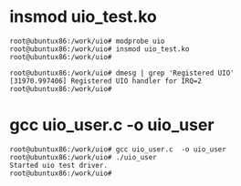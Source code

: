  # insmod uio_test.ko 
 
 ```
 root@ubuntux86:/work/uio# modprobe uio
root@ubuntux86:/work/uio# insmod uio_test.ko 
root@ubuntux86:/work/uio# 
 ```
 
 ```
 root@ubuntux86:/work/uio# dmesg | grep 'Registered UIO'
[31970.997406] Registered UIO handler for IRQ=2
root@ubuntux86:/work/uio# 
 ```
 
 
 # gcc uio_user.c  -o uio_user
 ```
root@ubuntux86:/work/uio# gcc uio_user.c  -o uio_user
root@ubuntux86:/work/uio# ./uio_user 
Started uio test driver.
root@ubuntux86:/work/uio# 
 ```